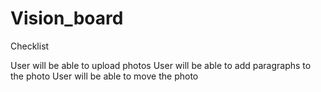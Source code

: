 # Vision_board


Checklist

User will be able to upload photos
User will be able to add paragraphs to the photo
User will be able to move the photo